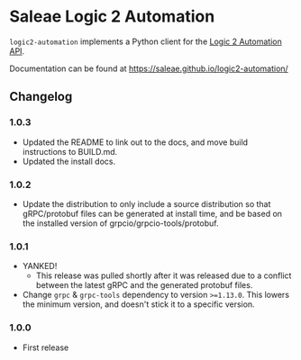 # Saleae Logic 2 Automation

`logic2-automation` implements a Python client for the [Logic 2 Automation API](https://www.saleae.com/automation/).

Documentation can be found at https://saleae.github.io/logic2-automation/


## Changelog

### 1.0.3

- Updated the README to link out to the docs, and move build instructions to BUILD.md.
- Updated the install docs.

### 1.0.2

- Update the distribution to only include a source distribution so that gRPC/protobuf files can be generated at install time, and be based on the installed version of grpcio/grpcio-tools/protobuf.

### 1.0.1

- YANKED!
  - This release was pulled shortly after it was released due to a conflict between the latest gRPC and the generated protobuf files.
- Change `grpc` & `grpc-tools` dependency to version `>=1.13.0`. This lowers the minimum version, and doesn't stick it to a specific version.

### 1.0.0

- First release

